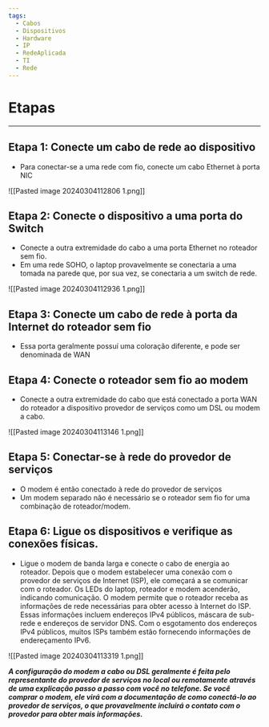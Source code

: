 ```yaml
---
tags:
  - Cabos
  - Dispositivos
  - Hardware
  - IP
  - RedeAplicada
  - TI
  - Rede
---
```

# Etapas
---

## Etapa 1: Conecte um cabo de rede ao dispositivo

- Para conectar-se a uma rede com fio, conecte um cabo Ethernet à porta NIC

![[Pasted image 20240304112806 1.png]]

## Etapa 2: Conecte o dispositivo a uma porta do Switch

- Conecte a outra extremidade do cabo a uma porta Ethernet no roteador sem fio.
- Em uma rede SOHO, o laptop provavelmente se conectaria a uma tomada na parede que, por sua vez, se conectaria a um switch de rede.

![[Pasted image 20240304112936 1.png]]

## Etapa 3: Conecte um cabo de rede à porta da Internet do roteador sem fio

- Essa porta geralmente possuí uma coloração diferente, e pode ser denominada de WAN

## Etapa 4: Conecte o roteador sem fio ao modem

- Conecte a outra extremidade do cabo que está conectado a porta WAN do roteador a dispositivo provedor de serviços como um DSL ou modem a cabo.

![[Pasted image 20240304113146 1.png]]

## Etapa 5: Conectar-se à rede do provedor de serviços

- O modem é então conectado à rede do provedor de serviços
- Um modem separado não é necessário se o roteador sem fio for uma combinação de roteador/modem.

## Etapa 6: Ligue os dispositivos e verifique as conexões físicas.

- Ligue o modem de banda larga e conecte o cabo de energia ao roteador. Depois que o modem estabelecer uma conexão com o provedor de serviços de Internet (ISP), ele começará a se comunicar com o roteador. Os LEDs do laptop, roteador e modem acenderão, indicando comunicação. O modem permite que o roteador receba as informações de rede necessárias para obter acesso à Internet do ISP. Essas informações incluem endereços IPv4 públicos, máscara de sub-rede e endereços de servidor DNS. Com o esgotamento dos endereços IPv4 públicos, muitos ISPs também estão fornecendo informações de endereçamento IPv6.

![[Pasted image 20240304113319 1.png]]

***A configuração do modem a cabo ou DSL geralmente é feita pelo representante do provedor de serviços no local ou remotamente através de uma explicação passo a passo com você no telefone. Se você comprar o modem, ele virá com a documentação de como conectá-lo ao provedor de serviços, o que provavelmente incluirá o contato com o provedor para obter mais informações.***
